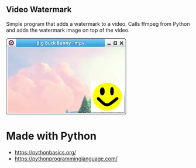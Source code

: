 ## Video Watermark

Simple program that adds a watermark to a video.
Calls ffmpeg from Python and adds the watermark image on top of the video.

![program](/program.png)

# Made with Python

* https://pythonbasics.org/
* https://pythonprogramminglanguage.com/
